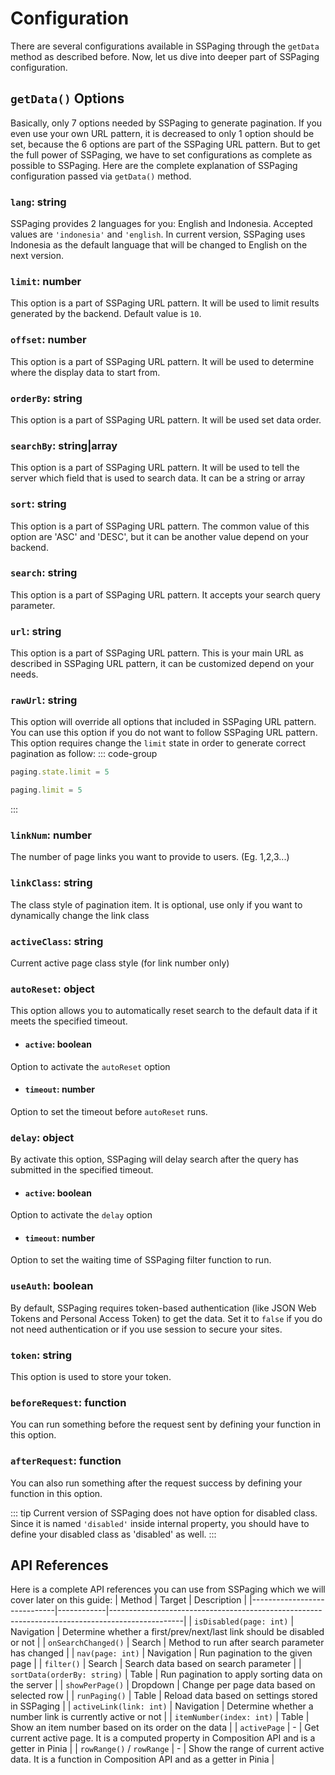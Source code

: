 # Configuration
There are several configurations available in SSPaging through the `getData` method as described before. Now, let us dive into deeper part of SSPaging configuration.

## `getData()` Options
Basically, only 7 options needed by SSPaging to generate pagination. If you even use your own URL pattern, it is decreased to only 1 option should be set, because the 6 options are part of the SSPaging URL pattern. But to get the full power of SSPaging, we have to set configurations as complete as possible to SSPaging. Here are the complete explanation of SSPaging configuration passed via `getData()` method.

### `lang`: string
SSPaging provides 2 languages for you: English and Indonesia. Accepted values are `'indonesia'` and `'english`. In current version, SSPaging uses Indonesia as the default language that will be changed to English on the next version.

### `limit`: number
This option is a part of SSPaging URL pattern. It will be used to limit results generated by the backend. Default value is `10`.

### `offset`: number
This option is a part of SSPaging URL pattern. It will be used to determine where the display data to start from.

### `orderBy`: string
This option is a part of SSPaging URL pattern. It will be used set data order.

### `searchBy`: string|array
This option is a part of SSPaging URL pattern. It will be used to tell the server which field that is used to search data. It can be a string or array

### `sort`: string
This option is a part of SSPaging URL pattern. The common value of this option are 'ASC' and 'DESC', but it can be another value depend on your backend.

### `search`: string
This option is a part of SSPaging URL pattern. It accepts your search query parameter.

### `url`: string 
This option is a part of SSPaging URL pattern. This is your main URL as described in SSPaging URL pattern, it can be customized depend on your needs.

### `rawUrl`: string
This option will override all options that included in SSPaging URL pattern. You can use this option if you do not want to follow SSPaging URL pattern. This option requires change the `limit` state in order to generate correct pagination as follow:
::: code-group
```js [Composition API]
paging.state.limit = 5
```
```js [Pinia]
paging.limit = 5
```
:::

### `linkNum`: number
The number of page links you want to provide to users. (Eg. 1,2,3...)

### `linkClass`: string
The class style of pagination item. It is optional, use only if you want to dynamically change the link class

### `activeClass`: string
Current active page class style (for link number only)

### `autoReset`: object
This option allows you to automatically reset search to the default data if it meets the specified timeout.

- #### `active`: boolean
Option to activate the `autoReset` option

- #### `timeout`: number
Option to set the timeout before `autoReset` runs.

### `delay`: object
By activate this option, SSPaging will delay search after the query has submitted in the specified timeout.

- #### `active`: boolean
Option to activate the `delay` option

- #### `timeout`: number
Option to set the waiting time of SSPaging filter function to run.

### `useAuth`: boolean
By default, SSPaging requires token-based authentication (like JSON Web Tokens and Personal Access Token) to get the data. Set it to `false` if you do not need authentication or if you use session to secure your sites.

### `token`: string
This option is used to store your token.

### `beforeRequest`: function
You can run something before the request sent by defining your function in this option.

### `afterRequest`: function
You can also run something after the request success by defining your function in this option.

::: tip
Current version of SSPaging does not have option for disabled class. Since it is named `'disabled'` inside internal property, you should have to define your disabled class as 'disabled' as well.
:::


## API References
Here is a complete API references you can use from SSPaging which we will cover later on this guide:
| Method                      | Target     | Description                                                                                    |
|-----------------------------|------------|------------------------------------------------------------------------------------------------|
| `isDisabled(page: int)`     | Navigation | Determine whether a first/prev/next/last link should be disabled or not                        |
| `onSearchChanged()`         | Search     | Method to run after search parameter has changed                                               |
| `nav(page: int)`            | Navigation | Run pagination to the given page                                                               |
| `filter()`                  | Search     | Search data based on search parameter                                                          |
| `sortData(orderBy: string)` | Table      | Run pagination to apply sorting data on the server                                             |
| `showPerPage()`             | Dropdown   | Change per page data based on selected row                                                     |
| `runPaging()`               | Table      | Reload data based on settings stored in SSPaging                                               |
| `activeLink(link: int)`     | Navigation | Determine whether a number link is currently active or not                                     |
| `itemNumber(index: int)`    | Table      | Show an item number based on its order on the data                                             |
| `activePage`                | -          | Get current active page. It is a computed property in Composition API and is a getter in Pinia |
| `rowRange()` / `rowRange`   | -          | Show the range of current active data. It is a function in Composition API and as a getter in Pinia |

